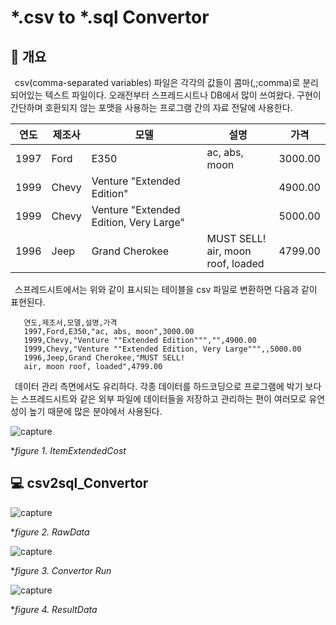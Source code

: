 # *.csv to *.sql Convertor
## 📢 개요
 csv(comma-separated variables) 파일은 각각의 값들이 콤마(,;comma)로 분리되어있는 텍스트 파일이다. 오래전부터 스프레드시트나 DB에서 많이 쓰여왔다. 구현이 간단하며 호환되지 않는 포맷을 사용하는 프로그램 간의 자료 전달에 사용한다. 
 

|  <center>연도</center> |  <center>제조사</center> |  <center>모델</center> |  <center>설명</center> |  <center>가격</center> |
|:--------|:--------|:--------|:--------|:--------|
|1997 |Ford |E350 |ac, abs, moon |3000.00|
|1999 |Chevy |Venture "Extended Edition" | |4900.00|
|1999 |Chevy |Venture "Extended Edition, Very Large" | |5000.00|
|1996 |Jeep |Grand Cherokee |MUST SELL! <br> air, moon roof, loaded |4799.00|

 스프레드시트에서는 위와 같이 표시되는 테이블을 csv 파일로 변환하면 다음과 같이 표현된다.
 
 ```text
    연도,제조서,모델,설명,가격
    1997,Ford,E350,"ac, abs, moon",3000.00
    1999,Chevy,"Venture ""Extended Edition""","",4900.00
    1999,Chevy,"Venture ""Extended Edition, Very Large""",,5000.00
    1996,Jeep,Grand Cherokee,"MUST SELL!
    air, moon roof, loaded",4799.00
 ```
 
 데이터 관리 측면에서도 유리하다. 각종 데이터를 하드코딩으로 프로그램에 박기 보다는 스프레드시트와 같은 외부 파일에 데이터들을 저장하고 관리하는 편이 여러모로 유연성이 높기 때문에 많은 분야에서 사용된다.
 
   ![capture](https://github.com/kbm0996/-Utility-csv2sql_Convertor/blob/master/csv2sql_Convertor/jpg/ItemExtendedCost.PNG)
  
  **figure 1. ItemExtendedCost*
 
 

## 💻 csv2sql_Convertor

  ![capture](https://github.com/kbm0996/-Utility-csv2sql_Convertor/blob/master/csv2sql_Convertor/jpg/accounttable_xls.png)
  
  **figure 2. RawData*

   ![capture](https://github.com/kbm0996/-Utility-csv2sql_Convertor/blob/master/csv2sql_Convertor/jpg/run.png)
  
  **figure 3. Convertor Run*
 
   ![capture](https://github.com/kbm0996/-Utility-csv2sql_Convertor/blob/master/csv2sql_Convertor/jpg/accounttable_test_sql.PNG)
  
  **figure 4. ResultData*
 
